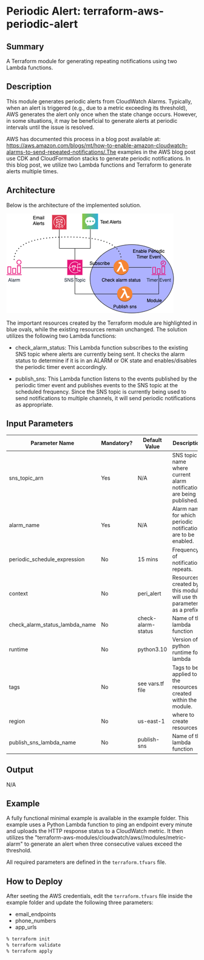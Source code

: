 # Periodic Alert: terraform-aws-periodic-alert

## Summary

A Terraform module for generating repeating notifications using two Lambda functions.

## Description

This module generates periodic alerts from CloudWatch Alarms. Typically, when an alert is triggered (e.g., due to a metric exceeding its threshold), AWS generates the alert only once when the state change occurs. However, in some situations, it may be beneficial to generate alerts at periodic intervals until the issue is resolved.

AWS has documented this process in a blog post available at: https://aws.amazon.com/blogs/mt/how-to-enable-amazon-cloudwatch-alarms-to-send-repeated-notifications/.The examples in the AWS blog post use CDK and CloudFormation stacks to generate periodic notifications. In this blog post, we utilize two Lambda functions and Terraform to generate alerts multiple times. 

## Architecture 

Below is the architecture of the implemented solution.

![image](./images/periodic-alert.png)

The important resources created by the Terraform module are highlighted in blue ovals, while the existing resources remain unchanged. The solution utilizes the following two Lambda functions:

* check_alarm_status: This Lambda function subscribes to the existing SNS topic where alerts are currently being sent. It checks the alarm status to determine if it is in an ALARM or OK state and enables/disables the periodic timer event accordingly.

* publish_sns: This Lambda function listens to the events published by the periodic timer event and publishes events to the SNS topic at the scheduled frequency. Since the SNS topic is currently being used to send notifications to multiple channels, it will send periodic notifications as appropriate.


## Input Parameters

| Parameter Name                 | Mandatory? | Default Value      | Description                                                           |
| ------------------------------ | ---------- | ------------------ | --------------------------------------------------------------------- |
| sns_topic_arn                  | Yes        | N/A                | SNS topic name where current alarm notifications are being published. |
| alarm_name                     | Yes        | N/A                | Alarm name for which periodic notifications are to be enabled.        |
| periodic_schedule_expression   | No         | 15 mins            | Frequency of notification repeats.                                    |
| context                        | No         | peri_alert         | Resources created by this module will use this parameter as a prefix. |
| check_alarm_status_lambda_name | No         | check-alarm-status | Name of the lambda function                                           |
| runtime                        | No         | python3.10         | Version of python runtime for lambda                                  |
| tags                           | No         | see vars.tf file   | Tags to be applied to the resources created within the module.        |
| region                         | No         | us-east-1          | where to create resources                                             |
| publish_sns_lambda_name        | No         | publish-sns        | Name of the lambda function                                           |

## Output   

N/A

## Example

A fully functional minimal example is available in the example folder. This example uses a Python Lambda function to ping an endpoint every minute and uploads the HTTP response status to a CloudWatch metric. It then utilizes the "terraform-aws-modules/cloudwatch/aws//modules/metric-alarm" to generate an alert when three consecutive values exceed the threshold.

All required parameters are defined in the `terraform.tfvars` file.


## How to Deploy

After seeting the AWS credentials, edit the `terraform.tfvars` file inside the example folder and update the following three parameters:

* email_endpoints 
* phone_numbers 
* app_urls 


```
% terraform init
% terraform validate
% terraform apply
```


